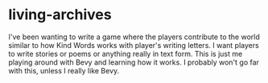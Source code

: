 # living-archives
I've been wanting to write a game where the players contribute to the world similar to how Kind Words works with player's writing letters. I want players to write stories or poems or anything really in text form. This is just me playing around with Bevy and learning how it works. I probably won't go far with this, unless I really like Bevy.
